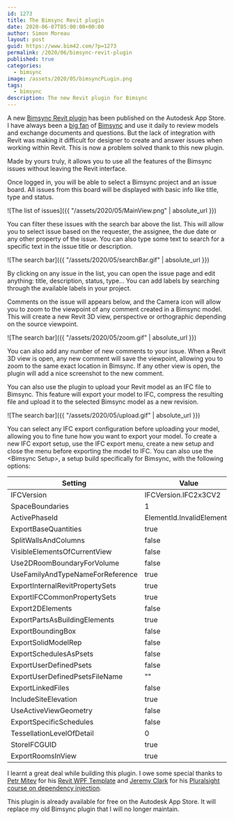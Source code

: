 ```yaml
---
id: 1273
title: The Bimsync Revit plugin
date: 2020-06-07T05:00:00+00:00
author: Simon Moreau
layout: post
guid: https://www.bim42.com/?p=1273
permalink: /2020/06/bimsync-revit-plugin
published: true
categories:
  - bimsync
image: /assets/2020/05/bimsyncPLugin.png
tags:
  - bimsync
description: The new Revit plugin for Bimsync
---
```


A new [Bimsync Revit plugin](https://apps.autodesk.com/RVT/fr/Detail/Index?id=5228240205072385032&appLang=en&os=Win64) has been published on the Autodesk App Store. I have always been a [big fan](https://bim42.com/2016/11/why-i-am-now-a-bimsync-fanboy/) of [Bimsync](https://bimsync.com/) and use it daily to review models and exchange documents and questions. But the lack of integration with Revit was making it difficult for designer to create and answer issues when working within Revit. This is now a problem solved thank to this new plugin.

Made by yours truly, it allows you to use all the features of the Bimsync issues without leaving the Revit interface.

Once logged in, you will be able to select a Bimsync project and an issue board. All issues from this board will be displayed with basic info like title, type and status.

![The list of issues]({{ "/assets/2020/05/MainView.png" | absolute_url }})

You can filter these issues with the search bar above the list. This will allow you to select issue based on the requester, the assignee, the due date or any other property of the issue. You can also type some text to search for a specific text in the issue title or description.

![The search bar]({{ "/assets/2020/05/searchBar.gif" | absolute_url }})

By clicking on any issue in the list, you can open the issue page and edit anything: title, description, status, type... You can add labels by searching through the available labels in your project.

Comments on the issue will appears below, and the Camera icon will allow you to zoom to the viewpoint of any comment created in a Bimsync model. This will create a new Revit 3D view, perspective or orthographic depending on the source viewpoint.

![The search bar]({{ "/assets/2020/05/zoom.gif" | absolute_url }})

You can also add any number of new comments to your issue. When a Revit 3D view is open, any new comment will save the viewpoint, allowing you to zoom to the same exact location in Bimsync. If any other view is open, the plugin will add a nice screenshot to the new comment.

You can also use the plugin to upload your Revit model as an IFC file to Bimsync. This feature will export your model to IFC, compress the resulting file and upload it to the selected Bimsync model as a new revision.

![The search bar]({{ "/assets/2020/05/upload.gif" | absolute_url }})

You can select any IFC export configuration before uploading your model, allowing you to fine tune how you want to export your model. To create a new IFC export setup, use the IFC export menu, create a new setup and close the menu before exporting the model to IFC. You can also use the \<Bimsync Setup\>, a setup build specifically for Bimsync, with the following options:

| Setting        | Value           |
| ------------- |-------------|
|IFCVersion|IFCVersion.IFC2x3CV2|
|SpaceBoundaries|1|
|ActivePhaseId|ElementId.InvalidElementId|
|ExportBaseQuantities|true|
|SplitWallsAndColumns|false|
|VisibleElementsOfCurrentView|false|
|Use2DRoomBoundaryForVolume|false|
|UseFamilyAndTypeNameForReference|true|
|ExportInternalRevitPropertySets|true|
|ExportIFCCommonPropertySets|true|
|Export2DElements|false|
|ExportPartsAsBuildingElements|true|
|ExportBoundingBox|false|
|ExportSolidModelRep|false|
|ExportSchedulesAsPsets|false|
|ExportUserDefinedPsets|false|
|ExportUserDefinedPsetsFileName|""|
|ExportLinkedFiles|false|
|IncludeSiteElevation|true|
|UseActiveViewGeometry|false|
|ExportSpecificSchedules|false|
|TessellationLevelOfDetail|0|
|StoreIFCGUID|true|
|ExportRoomsInView|true|

I learnt a great deal while building this plugin. I owe some special thanks to [Petr Mitev](https://twitter.com/mitevpi) for his [Revit WPF Template](https://github.com/mitevpi/revit-wpf-template) and [Jeremy Clark](https://twitter.com/jeremybytes) for his [Pluralsight course on dependency injection](https://app.pluralsight.com/library/courses/using-dependency-injection-on-ramp).

This plugin is already available for free on the Autodesk App Store. It will replace my old Bimsync plugin that I will no longer maintain.